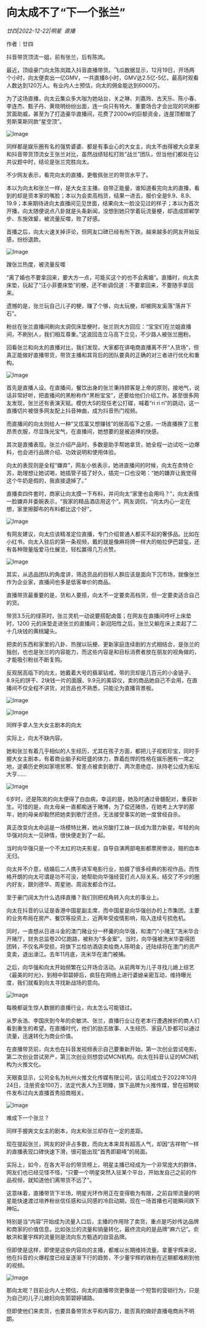 # 向太成不了“下一个张兰”

*廿四|2022-12-22|明星 
                                                直播*

作者｜廿四

抖音带货顶流一姐，前有张兰，后有陈岚。

最近，顶级豪门向太陈岚踏入抖音直播带货。飞瓜数据显示，12月19日，开场两个小时，向太便卖出一亿GMV，一共直播8小时，GMV达2.5亿-5亿，最高时观看人数达到120万人。有业内人士预估，向太的佣金能达到6000万。

为了这场直播，向太云集众多大咖为她站台，关之琳、刘嘉玲、古天乐、陈小春、李连杰、甄子丹、黄晓明纷纷出面，连一向只有特大、重要场合才会出现的巩俐都赏面助威，甚至为了打造豪华直播间，花费了2000w的巨额资金，连屋顶都做了劳斯莱斯同款“星空顶”。

![Image](https://p3.toutiaoimg.com/img/tos-cn-i-qvj2lq49k0/c6b936a94dd24ae596875d68682e9622~tplv-tt-shrink:640:0.image)

同样都是娱乐圈有名的强势婆婆、都是有事业心的大女主，向太不由得被大众拿来和抖音带货顶流女王张兰对比，虽然战绩轻松打败“战兰”团队，但当他们都处在公共议题中时，结论是张兰完胜向太。

不少网友表示，看完向太的直播，更敬佩张兰的带货水平了。

本以为向太和张兰一样，是大女主主播，自带正能量，谁知道看完向太的直播，看到的却是资本家的嘴脸；本以为会卖高档货，结果一进去，报价全是9.9、8.9、19.9；本来期待进向太直播间见见世面，结果向太一脸没见过的样子；本以为首次开播，向太随便说点八卦就是头条新闻，没想到她只学着玩流量梗，却造成邯郸学步、东施效颦，被流量反噬，败了好感。

首播之后，向太火速关掉评论，但网友口碑已经有所下跌，越来越多的网友开始反感，纷纷退款。

![Image](https://p6.toutiaoimg.com/img/tos-cn-i-qvj2lq49k0/f70a020b71384d69aa334d068b23bac0~tplv-tt-shrink:640:0.image)

蹭张兰热度，被流量反噬

“离了婚也不要拿回来，要大方一点，可能买这个的也不会离婚”。直播时，向太卖床垫，玩起了“汪小菲要床垫”的梗，还不断调侃道：不要拿回来，不要随手拿回来。

遗憾的是，张兰玩自己儿子的梗，赚了个够，向太玩梗，却被网友奚落“落井下石”。

粉丝在张兰直播间刷向太调侃床垫梗时，张兰则大方回应：“宝宝们在兰姐直播间，不刷别人，我们相互尊重。”这波回击立马高下立见，不少路人被张兰圈粉。

回看张兰和向太的直播对比，我们发现，大家都在讲电商直播离不开“人货场”，但真正能做好直播带货，带货主播和其背后的团队要真的正确的对三者进行优化和重构。

![Image](https://p26.toutiaoimg.com/img/tos-cn-i-qvj2lq49k0/ac5be1fb19b642c0a010e2fc649ba6a9~tplv-tt-shrink:640:0.image)

首先是直播人设。在直播间，餐饮出身的张兰秉持顾客是上帝的原则，接地气，说话非常好听，把直播间的黑粉称作“黑粉宝宝”，还要给他们介绍工作。甚至很多网友发现，张兰还有表演天赋。模仿大S的现任老公打碟，喊着“ri ri ri”的跳动，这一直播切片被很多网友配上抖音神曲，成为抖音热门视频。

而直播间的向太则给人一种“又炫富又想赚钱”的居高临下之感，一场直播换了三套昂贵衣服，尽显珠光宝气，在直播间，她想要的是被追捧的快感。

其次是直播表现。张兰介绍产品时，多数是助手帮她拿货，她全程一边试吃一边爆料，也会进行品牌介绍、功效说明和使用体验。

向太的表现则是全程“嫌弃”，网友小依表示，她进直播间的时候，向太在卖特仑苏，助理想让她试喝，她插管子插了好久，插完一口也没喝：“她的嫌弃让我觉得这个牛奶是假的，我直接退掉了。”

直播卖四件套时，商家让向太摸一下布料，并问向太“家里也会用吗？”，向太表情一脸嫌弃并委婉表示，“我家的精品酒店用这个”。网友调侃，“向太内心一定在想，家里擦脚布的布料都比这个好”。

![Image](https://p26.toutiaoimg.com/img/tos-cn-i-qvj2lq49k0/681ded92650241819990e8289af12756~tplv-tt-shrink:640:0.image)

有网友建议，向太应该精准定位直播，专门介绍普通人都买不起的奢侈品。比如在小红书，向太入驻后的第一条视频，戴的就是像麻将牌一样大的帕拉伊巴碧玺，还有各种限量版爱马仕展览，轻松赢得几万点赞。

![Image](https://p26.toutiaoimg.com/img/tos-cn-i-qvj2lq49k0/0cd879aefa7a48e190ff397b1706254e~tplv-tt-shrink:640:0.image)

其实，从选品团队的角度讲，筛选货品的目标人群应该是面向下沉市场，就像张兰作为企业家，直播间也多是低客单价的商品。

直播带货最重要的是，货和人要搭，向太不一定要卖高档货，但一定要卖适合自己的货。

带货3.5元的绿茶时，张兰灵机一动说要搭配卤蛋；在网友在直播间呼吁上床垫时，1200 元的床垫走进张兰的直播间；新冠阳性之后，张兰又躺在床上卖起了二十几块钱的黄桃罐头。

把卖的东西和家里的八卦、热搜以玩梗、更新家庭连续剧的方式相结合，是张兰的独创，也也是张兰的内容能力，而这些内容是和目标消费者放在朋友的视角做的，才能吸引粉丝不断复购。

反观居高临下的向太，她戴着大号的翡翠钻戒，带的货却是几百元的小金链子、8.9元的饼干、2块钱一片的面膜、9.9元的美容仪，卖的商品她自己不会用，在直播间不仅全程不讲货，对货品也不熟悉，只能沦为直播背景板。

![Image](https://p6.toutiaoimg.com/img/tos-cn-i-qvj2lq49k0/17fc37d9b3ad48bf964f5bbf97ece66a~tplv-tt-shrink:640:0.image)

![Image](https://p26.toutiaoimg.com/img/tos-cn-i-qvj2lq49k0/f09060352e35403780716478e938ca87~tplv-tt-shrink:640:0.image)

同样手拿人生大女主剧本的向太

实际上，向太不缺内容。

她和张兰有着几乎相似的人生经历，尤其在孩子方面，都把儿子视若珍宝，同时手握大女主剧本，有着商业脑子和旺盛的体力，靠着彪悍的性格在娱乐圈有一席之地，逆袭历史例如家境贫寒、曾差点被卖到歌厅、两次患绝症、扶持老公成为影坛大亨……

![Image](https://p6.toutiaoimg.com/img/tos-cn-i-qvj2lq49k0/cb7ef4d2f31246f394ea6986c0d23546~tplv-tt-shrink:640:0.image)

6岁时，还是陈岚的向太便得了白血病，幸运的是，她及时通过骨髓配对，重获新生。可惜的是，向太母亲一直都痴迷于赌博，为了偿还赌债，在她考上大学的那年，她的母亲却毅然把她卖到歌厅还债，无法接受事实的她一度曾经自杀。

真正改变向太命运是一场模特比赛，她从穷酸打工妹一跃成为潜力新星。年轻的向华强对向太一见钟情，很快便走到了一起。

当时向华强只是一个不太红的功夫影星，自导自演两部电影都票房惨淡，赔的血本无归。

向太并不介意，结婚后二人携手进军电影行业，拍摄了很多经典的影视作品，而性格开朗的向太可谓是功不可没，她帮助向华强经营打点人际关系，结交了不少的圈内好友，跟刘德华、周星驰、周润发都合作过。

至于豪门阔太为什么选择直播？我们则把视角转入向太的事业上。

向太在抖音的认证是香港中国星副主席，而中国星是向华强创办的上市集团，主要的业务布局在房产、餐饮等投资上，近两年受疫情影响，陷入连续亏损危机。

同时，一直想从日进斗金的澳门赌业分一杯羹的向华强，和澳门“小赌王”冼米华合开赌厅，财务总监卷20亿跑路，被称为“多金案”。当时，向华强被洗米华耍得团团转，不仅名声受损，将旗下兰桂坊酒店卖给商人陈明金，还陆续将在澳门的资产变卖，退出濠江。去年11月底，冼米华在澳门被捕。

之后，向华强和向太开始频繁在公开场合活动。从前两年为儿子寻找儿媳上综艺《最美的时光》，到相中郭碧婷后，疯狂在网络上进行婆媳亲密互动，维持曝光度，我们就看到向太寻找新战场的意向。

![Image](https://p26.toutiaoimg.com/img/tos-cn-i-qvj2lq49k0/e1bf11fbba004048ae4ce6ff6179be59~tplv-tt-shrink:640:0.image)

每晚都诞生惊人数据的直播行业，向太怎么可能错过。

从罗永浩、李国庆到今年的俞敏洪、张兰，直播行业让在老本行遭遇挫折的商人们看到重生的希望。在直播时代，他们的励志故事、人生经历、家庭八卦都可以通过流量，迅速转化为商业价值。

在直播带货前，向太也在抖音发视频表示自己要重新开始，第一次创业尝试电影，第二次创业尝试房产，第三次创业则想尝试MCN机构。向太在抖音认证的MCN机构为火推文化。

天眼查显示，公司全名为杭州火推文化传媒有限公司，该公司成立于2022年10月24日，注册资金100万，法定代表人为王玥臻，旗下品牌为火推传媒，曾在招聘软件发布过向太直播首秀招商相关。

![Image](https://p6.toutiaoimg.com/img/tos-cn-i-qvj2lq49k0/f1ecaf6692e54637bccaacacdc210d1a~tplv-tt-shrink:640:0.image)

难成下一个张兰？

同样手握爽文女主的剧本，向太和张兰却存在一定的差距。

现在提起张兰，网友的好评占多数，而向太本来具有超高人气，却因“吉祥物”一样的直播表现口碑快速下滑，很可能出现“首秀即巅峰”的局面。

实际上，如今，在各大平台的带货榜上，明星主播已经成为一个非常庞大的群体，网友们也已经见怪不怪，“只要一个明星突然入驻某个平台，开始发自己之前的作品视频，就知道他们离带货不远了”。

这意味着，直播带货下半场，明星光环作用正在变得极为有限，之前自带流量的明星能快速渡过培养粉丝信任感和认同感的冷启动期，现在一场首播也可能瞬间跌下神坛。

特别是当“内容”开始成为流量入口后，主播的作用除了卖货，重点是巧妙传达品牌和商家的价值信息。比如张兰的流量和销量转化，最终流向的是品牌“麻六记”。俞敏洪和董宇辉的流量则是流向东方甄选的自营品牌。

但即使是这样，即使是这些内容向的主播，都难以长期维持流量。拿董宇辉来说，他在抖音的火爆程度已经呈逐渐下行的趋势，不少董宇辉的铁粉在近期都难刷到他的视频。

![Image](https://p3.toutiaoimg.com/img/tos-cn-i-qvj2lq49k0/110b2ae047e04e37abb992822baf7672~tplv-tt-shrink:640:0.image)

那向太呢？目前业内人士预估，向太的直播带货更像是一个短暂的营销行为，只是为自己的儿子儿媳妇向佐郭碧婷铺路。

但即使他们来卖货，也要具备带货水平和内容力，能否真的做好直播电商尚不明朗。

